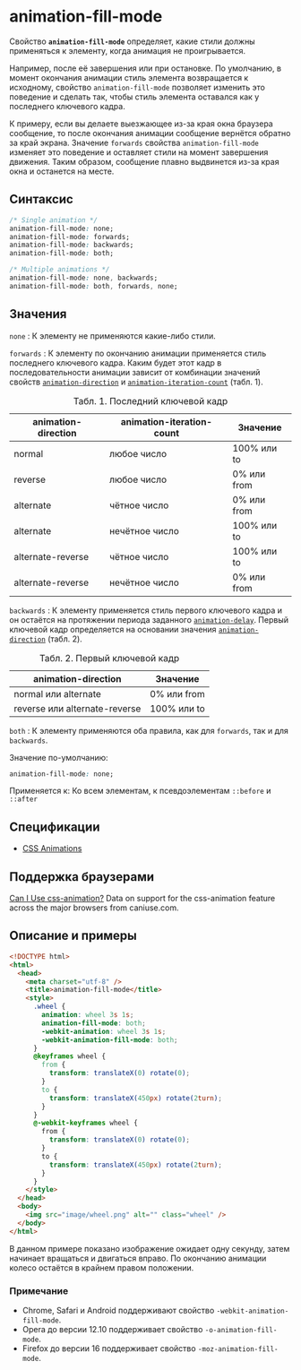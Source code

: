# animation-fill-mode

Свойство **`animation-fill-mode`** определяет, какие стили должны применяться к элементу, когда анимация не проигрывается.

Например, после её завершения или при остановке. По умолчанию, в момент окончания анимации стиль элемента возвращается к исходному, свойство `animation-fill-mode` позволяет изменить это поведение и сделать так, чтобы стиль элемента оставался как у последнего ключевого кадра.

К примеру, если вы делаете выезжающее из-за края окна браузера сообщение, то после окончания анимации сообщение вернётся обратно за край экрана. Значение `forwards` свойства `animation-fill-mode` изменяет это поведение и оставляет стили на момент завершения движения. Таким образом, сообщение плавно выдвинется из-за края окна и останется на месте.

## Синтаксис

```css
/* Single animation */
animation-fill-mode: none;
animation-fill-mode: forwards;
animation-fill-mode: backwards;
animation-fill-mode: both;

/* Multiple animations */
animation-fill-mode: none, backwards;
animation-fill-mode: both, forwards, none;
```

## Значения

`none`
: К элементу не применяются какие-либо стили.

`forwards`
: К элементу по окончанию анимации применяется стиль последнего ключевого кадра. Каким будет этот кадр в последовательности анимации зависит от комбинации значений свойств [`animation-direction`](animation-direction.md) и [`animation-iteration-count`](animation-iteration-count.md) (табл. 1).

<table>
<caption>Табл. 1. Последний ключевой кадр</caption>
<thead>
<tr><th>animation-direction</th><th>animation-iteration-count</th><th>Значение</th></tr>
</thead>
<tbody>
<tr><td>normal</td><td>любое число</td><td>100% или to</td></tr>
<tr><td>reverse</td><td>любое число</td><td>0% или from</td></tr>
<tr><td>alternate</td><td>чётное число</td><td>0% или from</td></tr>
<tr><td>alternate</td><td>нечётное число</td><td>100% или to</td></tr>
<tr><td>alternate-reverse</td><td>чётное число</td><td>100% или to</td></tr>
<tr><td>alternate-reverse</td><td>нечётное число</td><td>0% или from</td></tr>
</tbody>
</table>

`backwards`
: К элементу применяется стиль первого ключевого кадра и он остаётся на протяжении периода заданного [`animation-delay`](animation-delay.md). Первый ключевой кадр определяется на основании значения [`animation-direction`](animation-direction.md) (табл. 2).

<table>
<caption>Табл. 2. Первый ключевой кадр</caption>
<thead>
<tr><th>animation-direction</th><th>Значение</th></tr>
</thead>
<tbody>
<tr><td>normal или alternate</td><td>0% или from</td></tr>
<tr><td>reverse или alternate-reverse</td><td>100% или to</td></tr>
</tbody>
</table>

`both`
: К элементу применяются оба правила, как для `forwards`, так и для `backwards`.

Значение по-умолчанию:

```css
animation-fill-mode: none;
```

Применяется к: Ко всем элементам, к псевдоэлементам `::before` и `::after`

## Спецификации

- [CSS Animations](http://dev.w3.org/csswg/css-animations/#animation-fill-mode)

## Поддержка браузерами

<p class="ciu_embed" data-feature="css-animation" data-periods="future_1,current,past_1,past_2">
  <a href="http://caniuse.com/#feat=css-animation">Can I Use css-animation?</a> Data on support for the css-animation feature across the major browsers from caniuse.com.
</p>

## Описание и примеры

```html
<!DOCTYPE html>
<html>
  <head>
    <meta charset="utf-8" />
    <title>animation-fill-mode</title>
    <style>
      .wheel {
        animation: wheel 3s 1s;
        animation-fill-mode: both;
        -webkit-animation: wheel 3s 1s;
        -webkit-animation-fill-mode: both;
      }
      @keyframes wheel {
        from {
          transform: translateX(0) rotate(0);
        }
        to {
          transform: translateX(450px) rotate(2turn);
        }
      }
      @-webkit-keyframes wheel {
        from {
          transform: translateX(0) rotate(0);
        }
        to {
          transform: translateX(450px) rotate(2turn);
        }
      }
    </style>
  </head>
  <body>
    <img src="image/wheel.png" alt="" class="wheel" />
  </body>
</html>
```

В данном примере показано изображение ожидает одну секунду, затем начинает вращаться и двигаться вправо. По окончанию анимации колесо остаётся в крайнем правом положении.

### Примечание

- Chrome, Safari и Android поддерживают свойство `-webkit-animation-fill-mode`.
- Opera до версии 12.10 поддерживает свойство `-o-animation-fill-mode`.
- Firefox до версии 16 поддерживает свойство `-moz-animation-fill-mode`.
